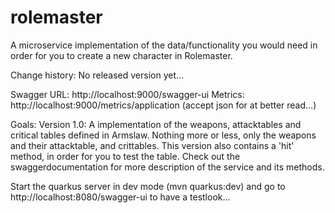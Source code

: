 # rolemaster
A microservice implementation of the data/functionality you would need in order for you to create a new character in Rolemaster.

Change history:
No released version yet...

Swagger URL: http://localhost:9000/swagger-ui
Metrics: http://localhost:9000/metrics/application (accept json for at better read...)

Goals:
Version 1.0: 
A implementation of the weapons, attacktables and critical tables defined in Armslaw. Nothing more or less, only the weapons and their attacktable, and crittables.
This version also contains a 'hit' method, in order for you to test the table.
Check out the swaggerdocumentation for more description of the service and its methods.

Start the quarkus server in dev mode (mvn quarkus:dev) and go to http://localhost:8080/swagger-ui to have a testlook...


